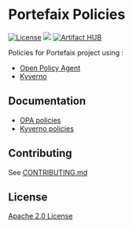 # Portefaix Policies

[![License](https://img.shields.io/badge/License-Apache%202.0-blue.svg)](https://opensource.org/licenses/Apache-2.0)
[![](https://gitpolicies.com/portefaix-policies/charts/workflows/Release%20Charts/badge.svg?branch=master)](https://gitpolicies.com/portefaix-policies/charts/actions)
[![Artifact HUB](https://img.shields.io/endpoint?url=https://artifacthub.io/badge/repository/portefaix-policies)](https://artifacthub.io/packages/search?repo=portefaix-policies)

Policies for Portefaix project using :

* [Open Policy Agent](https://www.openpolicyagent.org/)
* [Kyverno](https://kyverno.io/)

## Documentation

* [OPA policies](https://github.com/nlamirault/portefaix-policies/blob/master/opa-policies.md)
* [Kyverno policies](https://github.com/nlamirault/portefaix-policies/blob/master/kyverno-policies.md)

## Contributing

See [CONTRIBUTING.md](./CONTRIBUTING.md)

## License

[Apache 2.0 License](./LICENSE)
